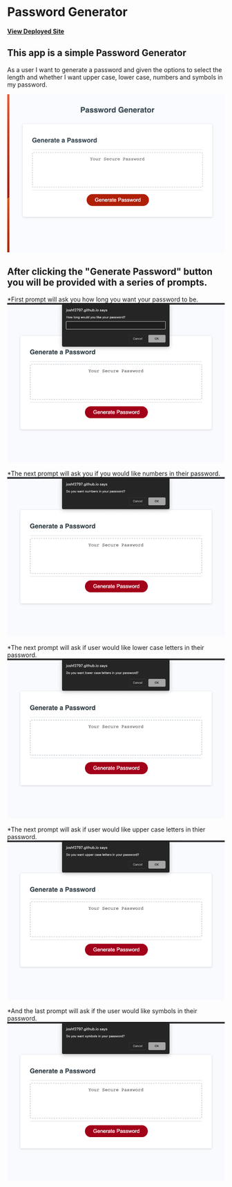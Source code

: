 # Password Generator

**[View Deployed Site](https://joshf2797.github.io/Challenge-3/)**

## This app is a simple Password Generator

As a user I want to generate a password and given the options to select the length and whether I want upper case, lower case, numbers and symbols in my password. 

![screenshot of site](screenshots/Screenshot1.png)

## After clicking the "Generate Password" button you will be provided with a series of prompts.

  *First prompt will ask you how long you want your password to be.
 ![screenshot of password length](screenshots/Screenshot2.png)

 *The next prompt will ask you if you would like numbers in their password.
 ![screenshot of numbers prompt](screenshots/Screenshot3.png)

 *The next prompt will ask if user would like lower case letters in their password.
 ![screenshot of lower case letters prompt](screenshots/Screenshot4.png)

 *The next prompt will ask if user would like upper case letters in thier password.
 ![screenshot of upper case prompt](screenshots/Screenshot5.png)

 *And the last prompt will ask if the user would like symbols in their password.
 ![screenshot of symbol prompt](screenshots/Screenshot6.png)
